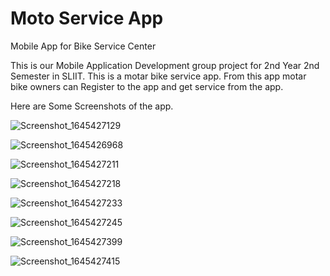 # Moto Service App
Mobile App for Bike Service Center

This is our Mobile Application Development group project for 2nd Year 2nd Semester in SLIIT.
This is a motar bike service app.
From this app motar bike owners can Register to the app and get service from the app.

Here are Some Screenshots of the app.

![Screenshot_1645427129](https://user-images.githubusercontent.com/86223874/160267270-b48268d2-61ce-4317-8156-6d0ef5aed5c1.png)

![Screenshot_1645426968](https://user-images.githubusercontent.com/86223874/160267297-12597a5b-fe2a-4752-97f9-b32c9602039e.png)

![Screenshot_1645427211](https://user-images.githubusercontent.com/86223874/160267301-6388f522-ff02-4e3e-9132-790e650330de.png)

![Screenshot_1645427218](https://user-images.githubusercontent.com/86223874/160267307-6dbf240b-8d13-4f32-9616-3d5d3749cf80.png)

![Screenshot_1645427233](https://user-images.githubusercontent.com/86223874/160267401-7d58eac1-465c-4304-a428-5adab456653c.png)

![Screenshot_1645427245](https://user-images.githubusercontent.com/86223874/160267314-daea78f8-5bb2-413a-9c7b-6964f2ac58c2.png)

![Screenshot_1645427399](https://user-images.githubusercontent.com/86223874/160267326-1e63febf-a3a4-4f9f-938c-1f0333de5c2c.png)

![Screenshot_1645427415](https://user-images.githubusercontent.com/86223874/160267331-45c7c86b-8b29-4b3d-9618-9ed6091099d0.png)
